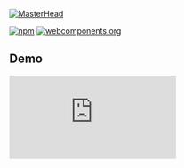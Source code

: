 
[![MasterHead](https://www.canva.com/design/DAE62-muiRA/U4-bVqNHGJZKNz7wOYZR5A/view?utm_content=DAE62-muiRA&utm_campaign=designshare&utm_medium=link&utm_source=shareyourdesignpanel)](https://rishavchanda.io)


[![npm](https://img.shields.io/npm/v/@lottiefiles/lottie-player.svg)](https://www.npmjs.com/package/@lottiefiles/lottie-player)
[![webcomponents.org](https://img.shields.io/badge/webcomponents.org-published-blue.svg)](https://www.webcomponents.org/element/@lottiefiles/lottie-player)

## Demo

![screencast](https://assets5.lottiefiles.com/packages/lf20_w7401juf.json)



